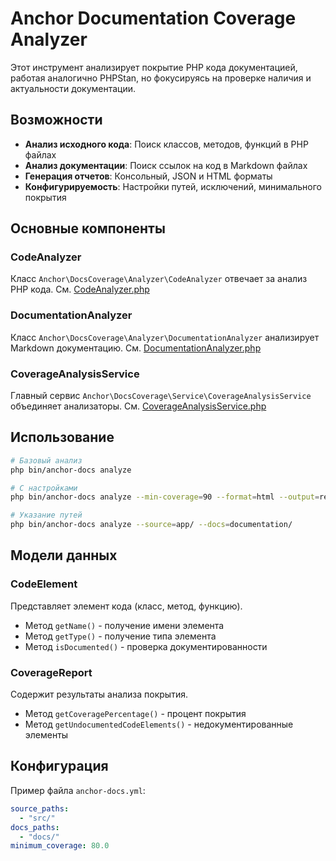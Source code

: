 # Anchor Documentation Coverage Analyzer

Этот инструмент анализирует покрытие PHP кода документацией, работая аналогично PHPStan, но фокусируясь на проверке наличия и актуальности документации.

## Возможности

- **Анализ исходного кода**: Поиск классов, методов, функций в PHP файлах
- **Анализ документации**: Поиск ссылок на код в Markdown файлах  
- **Генерация отчетов**: Консольный, JSON и HTML форматы
- **Конфигурируемость**: Настройки путей, исключений, минимального покрытия

## Основные компоненты

### CodeAnalyzer
Класс `Anchor\DocsCoverage\Analyzer\CodeAnalyzer` отвечает за анализ PHP кода.
См. [CodeAnalyzer.php](../src/Analyzer/CodeAnalyzer.php)

### DocumentationAnalyzer  
Класс `Anchor\DocsCoverage\Analyzer\DocumentationAnalyzer` анализирует Markdown документацию.
См. [DocumentationAnalyzer.php](../src/Analyzer/DocumentationAnalyzer.php)

### CoverageAnalysisService
Главный сервис `Anchor\DocsCoverage\Service\CoverageAnalysisService` объединяет анализаторы.
См. [CoverageAnalysisService.php](../src/Service/CoverageAnalysisService.php)

## Использование

```bash
# Базовый анализ
php bin/anchor-docs analyze

# С настройками
php bin/anchor-docs analyze --min-coverage=90 --format=html --output=report.html

# Указание путей
php bin/anchor-docs analyze --source=app/ --docs=documentation/
```

## Модели данных

### CodeElement
Представляет элемент кода (класс, метод, функцию).
- Метод `getName()` - получение имени элемента
- Метод `getType()` - получение типа элемента
- Метод `isDocumented()` - проверка документированности

### CoverageReport  
Содержит результаты анализа покрытия.
- Метод `getCoveragePercentage()` - процент покрытия
- Метод `getUndocumentedCodeElements()` - недокументированные элементы

## Конфигурация

Пример файла `anchor-docs.yml`:

```yaml
source_paths:
  - "src/"
docs_paths:
  - "docs/"
minimum_coverage: 80.0
``` 